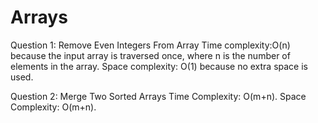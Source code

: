 # Arrays
Question 1: Remove Even Integers From Array
  Time complexity:O(n) because the input array is traversed once, where n is the number of elements in the array.
  Space complexity: O(1) because no extra space is used.
  
Question 2: Merge Two Sorted Arrays
  Time Complexity: O(m+n).
  Space Complexity: O(m+n).
